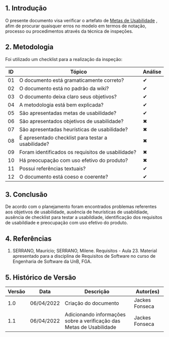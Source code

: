 ## 1. Introdução

O presente documento visa verificar o artefato de [Metas de Usabilidade](../analise_requisitos/metas_usabilidade.md) , afim de procurar quaisquer erros no modelo em termos de notação, processo ou procedimentos através da técnica de inspeçōes.

## 2. Metodologia

Foi utilizado um checklist para a realização da inspeção:

| ID  | Tópico                                             | Análise |
| --- | -------------------------------------------------- | ------- |
| 01  | O documento está gramaticamente correto?           | ✔       |
| 02  | O documento está no padrão da wiki?                | ✔       |
| 03  | O documento deixa claro seus objetivos?            | ✔       |
| 04  | A metodologia está bem explicada?                  | ✔       |
| 05  | São apresentadas metas de usabilidade?             | ✔       |
| 06  | São apresentados objetivos de usabilidade?         | ✖       |
| 07  | São apresentadas heurísticas de usabilidade?       | ✖       |
| 08  | É apresentado checklist para testar a usabilidade? | ✖       |
| 09  | Foram identificados os requisitos de usabilidade?  | ✖       |
| 10  | Há preocupação com uso efetivo do produto?         | ✖       |
| 11  | Possui referências textuais?                       | ✔       |
| 12  | O documento está coeso e coerente?                 | ✔       |

## 3. Conclusão

De acordo com o planejamento foram encontrados problemas referentes aos objetivos de usabilidade, ausência de heurísticas de usabildiade, ausência de checklist para testar a usabildiade, identificação dos requisitos de usabildiade e preocupação com uso efetivo do produto.

## 4. Referências

1. SERRANO, Maurício; SERRANO, Milene. Requisitos - Aula 23. Material apresentado para a disciplina de Requisitos de Software no curso de Engenharia de Software da UnB, FGA.

## 5. Histórico de Versão

| Versão | Data       | Descrição                                                            | Autor(es)      |
| ------ | ---------- | -------------------------------------------------------------------- | -------------- |
| 1.0    | 06/04/2022 | Criação do documento                                                 | Jackes Fonseca |
| 1.1    | 06/04/2022 | Adicionando informações sobre a verificação das Metas de Usabilidade | Jackes Fonseca |
